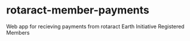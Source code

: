 # rotaract-member-payments
Web app for recieving payments from rotaract Earth Initiative Registered Members
